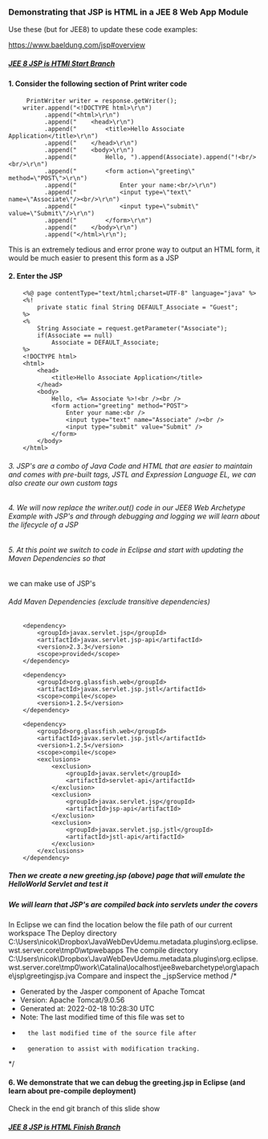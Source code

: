 ### Demonstrating that JSP is HTML in a JEE 8 Web App Module

Use these (but for JEE8) to update these code examples:

https://www.baeldung.com/jsp#overview


##### [JEE 8 JSP is HTMl Start Branch](https://github.com/NicorDesigns/javawebdevcourse/tree/jee8web-jsp-is-html-start)

#### 1. Consider the following section of Print writer code 

		 PrintWriter writer = response.getWriter();
        writer.append("<!DOCTYPE html>\r\n")
              .append("<html>\r\n")
              .append("    <head>\r\n")
              .append("        <title>Hello Associate Application</title>\r\n")
              .append("    </head>\r\n")
              .append("    <body>\r\n")
              .append("        Hello, ").append(Associate).append("!<br/><br/>\r\n")
              .append("        <form action=\"greeting\" method=\"POST\">\r\n")
              .append("            Enter your name:<br/>\r\n")
              .append("            <input type=\"text\" name=\"Associate\"/><br/>\r\n")
              .append("            <input type=\"submit\" value=\"Submit\"/>\r\n")
              .append("        </form>\r\n")
              .append("    </body>\r\n")
              .append("</html>\r\n");
    
        
This is an extremely tedious and error prone way to output an HTML form, it would be much easier to present this form as a JSP

#### 2. Enter the JSP


		<%@ page contentType="text/html;charset=UTF-8" language="java" %>
		<%!
		    private static final String DEFAULT_Associate = "Guest";
		%>
		<%
		    String Associate = request.getParameter("Associate");
		    if(Associate == null)
		        Associate = DEFAULT_Associate;
		%>
		<!DOCTYPE html>
		<html>
		    <head>
		        <title>Hello Associate Application</title>
		    </head>
		    <body>
		        Hello, <%= Associate %>!<br /><br />
		        <form action="greeting" method="POST">
		            Enter your name:<br />
		            <input type="text" name="Associate" /><br />
		            <input type="submit" value="Submit" />
		        </form>
		    </body>
		</html>

		 
 
###### 3. JSP's are a combo of Java Code and HTML that are easier to maintain and comes with pre-built tags, JSTL and Expression Language EL, we can also create our own custom tags         
        

###### 4. We will now replace the writer.out() code in our JEE8 Web Archetype Example with JSP's and through debugging and logging we will learn about the lifecycle of a JSP


###### 5. At this point we switch to code in Eclipse and start with updating the Maven Dependencies so that
we can make use of JSP's

###### Add Maven Dependencies (exclude transitive dependencies)
	
		<dependency>
			<groupId>javax.servlet.jsp</groupId>
			<artifactId>javax.servlet.jsp-api</artifactId>
			<version>2.3.3</version>
			<scope>provided</scope>
		</dependency>

		<dependency>
			<groupId>org.glassfish.web</groupId>
			<artifactId>javax.servlet.jsp.jstl</artifactId>
			<scope>compile</scope>
			<version>1.2.5</version>
		</dependency>

		<dependency>
			<groupId>org.glassfish.web</groupId>
			<artifactId>javax.servlet.jsp.jstl</artifactId>
			<version>1.2.5</version>
			<scope>compile</scope>
			<exclusions>
				<exclusion>
					<groupId>javax.servlet</groupId>
					<artifactId>servlet-api</artifactId>
				</exclusion>
				<exclusion>
					<groupId>javax.servlet.jsp</groupId>
					<artifactId>jsp-api</artifactId>
				</exclusion>
				<exclusion>
					<groupId>javax.servlet.jsp.jstl</groupId>
					<artifactId>jstl-api</artifactId>
				</exclusion>
			</exclusions>
		</dependency>

##### Then we create a new greeting.jsp (above) page that will emulate the HelloWorld Servlet and test it

##### We will learn that JSP's are compiled back into servlets under the covers
In Eclipse we can find the location below the file path of our current workspace
The Deploy directory
C:\Users\nicok\Dropbox\JavaWebDevUdemu\.metadata\.plugins\org.eclipse.wst.server.core\tmp0\wtpwebapps
The compile directory
C:\Users\nicok\Dropbox\JavaWebDevUdemu\.metadata\.plugins\org.eclipse.wst.server.core\tmp0\work\Catalina\localhost\jee8webarchetype\org\apache\jsp\greetingjsp.jva
Compare and inspect the _jspService method 
/*
 * Generated by the Jasper component of Apache Tomcat
 * Version: Apache Tomcat/9.0.56
 * Generated at: 2022-02-18 10:28:30 UTC
 * Note: The last modified time of this file was set to
 *       the last modified time of the source file after
 *       generation to assist with modification tracking.
 */

#### 6. We demonstrate that we can debug the greeting.jsp in Eclipse (and learn about pre-compile deployment)

Check in the end git branch of this slide show 

##### [JEE 8 JSP is HTML Finish Branch](https://github.com/NicorDesigns/javawebdevcourse/tree/jee8web-jsp-is-html-end)

    

